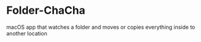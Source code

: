 # Folder-ChaCha
macOS app that watches a folder and moves or copies everything inside to another location
